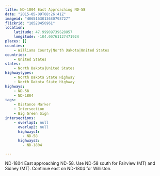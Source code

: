 ```yaml
---
title: ND-1804 East Approaching ND-58
date: "2015-05-09T08:26:41Z"
imageid: "4065163013680798727"
flickrid: "18528450961"
location:
    latitude: 47.99909739628857
    longitude: -104.00761127471924
places: []
counties:
    - Williams County|North Dakota|United States
countries:
    - United States
states:
    - North Dakota|United States
highwaytypes:
    - North Dakota State Highway
    - North Dakota State Highway
highways:
    - ND-58
    - ND-1804
tags:
    - Distance Marker
    - Intersection
    - Big Green Sign
intersections:
    - overlap1: null
      overlap2: null
      highways1:
        - ND-58
      highways2:
        - ND-1804

---
```

ND-1804 East approaching ND-58.  Use ND-58 south for Fairview (MT) and Sidney (MT).  Continue east on ND-1804 for Williston.